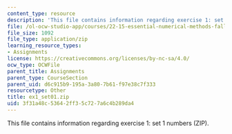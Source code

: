 ```yaml
---
content_type: resource
description: 'This file contains information regarding exercise 1: set 1 numbers (ZIP).'
file: /ol-ocw-studio-app/courses/22-15-essential-numerical-methods-fall-2014/3f31a48c53642ff35c727a6c4b289da4_ex1_set01.zip
file_size: 1092
file_type: application/zip
learning_resource_types:
- Assignments
license: https://creativecommons.org/licenses/by-nc-sa/4.0/
ocw_type: OCWFile
parent_title: Assignments
parent_type: CourseSection
parent_uid: d6c915b9-195a-3a80-7b61-f97e38c7f333
resourcetype: Other
title: ex1_set01.zip
uid: 3f31a48c-5364-2ff3-5c72-7a6c4b289da4
---
```

This file contains information regarding exercise 1: set 1 numbers (ZIP).